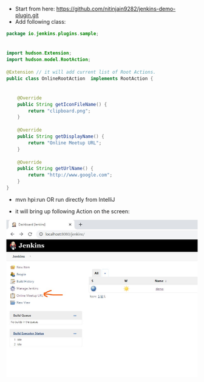 
- Start from here: https://github.com/nitinjain9282/jenkins-demo-plugin.git
-  Add following class:

```java
package io.jenkins.plugins.sample;


import hudson.Extension;
import hudson.model.RootAction;

@Extension // it will add current list of Root Actions.
public class OnlineRootAction  implements RootAction {


    @Override
    public String getIconFileName() {
        return "clipboard.png";
    }

    @Override
    public String getDisplayName() {
        return "Online Meetup URL";
    }

    @Override
    public String getUrlName() {
        return "http://www.google.com";
    }
}

```

- mvn hpi:run OR run directly from IntelliJ 

- it will bring up following Action on the screen: 

![Online Root Action](5.1.1_new_root_action.jpg)



